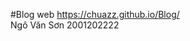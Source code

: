 #Blog web
https://chuazz.github.io/Blog/                                                                                                                                                    
Ngô Văn Sơn 2001202222
